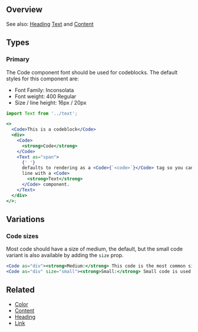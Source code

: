 ## Overview

See also: [Heading](#/React%20Components/Heading) [Text](#/React%20Components/Text) and [Content](#/React%20Components/Content)

## Types

### Primary

The Code component font should be used for codeblocks. The default styles for this component are:

- Font Family: Inconsolata
- Font weight: 400 Regular
- Size / line height: 16px / 20px

```jsx
import Text from '../text';

<>
  <Code>This is a codeblock</Code>
  <div>
    <Code>
      <strong>Code</strong>
    </Code>
    <Text as="span">
      {' '}
      defaults to rendering as a <Code>{`<code>`}</Code> tag so you can use it in
      line with a <Code>
        <strong>Text</strong>
      </Code> component.
    </Text>
  </div>
</>;
```

## Variations

### Code sizes

Most code should have a size of medium, the default, but the small code variant is also available by adding the `size` prop.

```jsx
<Code as="div"><strong>Medium:</strong> This code is the most common size.</Code>
<Code as="div" size="small"><strong>Small:</strong> Small code is used in some places.</Code>

```

## Related

- [Color](#/React%20Components/Colors)
- [Content](#/React%20Components/Content)
- [Heading](#/React%20Components/Heading)
- [Link](#/React%20Components/Link)
